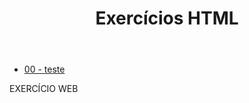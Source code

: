 <!DOCTYPE html>
<html lang="en">
<head>
    <meta charset="UTF-8">
    <meta name="viewport" content="width=device-width, initial-scale=1.0">
    <title>EXERCÍCIOS HTML</title>
    <link rel="stylesheet" href="styles.css">
    <link rel="stylesheet" href="https://cdnjs.cloudflare.com/ajax/libs/font-awesome/6.0.0-beta3/css/all.min.css">
</head>
<body>
    <header>
        <h1><i class="fas fa-code"></i> Exercícios HTML</h1>
    </header>
    <nav>
        <ul>
            <li><a href="ESTRUTURANDO-EXERCICIO/Exercicios/TESTE.HTML"><i class="fas fa-file-alt"></i> 00 - teste</a></li>
        </ul>
    </nav>
    <section id="conteudo"></section>
    <footer>
        <p><i class="fas fa-laptop-code"></i> EXERCÍCIO WEB</p>
    </footer>
    <script>
        document.querySelectorAll('a').forEach(link => {
            const conteudo = document.getElementById('conteudo');

            link.onclick = function(e) {
                e.preventDefault();
                fetch(link.href)
                .then(resp => resp.text())
                .then(html => conteudo.innerHTML = html);
            }
        });
    </script>
</body>
</html>
